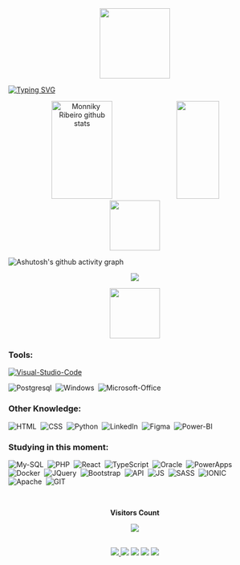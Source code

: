 
<div align = "center">
  <img height = "140px" src = "https://user-images.githubusercontent.com/92947069/183311882-d6cec5b0-18e8-48cf-a551-098f295fbce5.gif" >
</div>

  
[![Typing SVG](https://readme-typing-svg.herokuapp.com/?color=ffc1d5&size=35&center=true&vCenter=true&width=1000&lines=HELLO,+MY+NAME+is+Monniky+Ribeiro;I'm+Data+Analytics;I+am+from+Brasília,+DF;Future+Full+Stack+Developer;Be+Welcome!+:%29)](https://git.io/typing-svg)


<div align="center">  
  <img width="49%" height="195px" src="https://github-readme-stats.vercel.app/api?username=monnikys&show_icons=true&count_private=true&hide_border=true&title_color=fc6998&icon_color=fc6998&text_color=fc6998&bg_color=ffc1d5" alt="Monniky Ribeiro github stats" /> 
  <img width="41%" height="195px" src="https://github-readme-stats.vercel.app/api/top-langs/?username=monnikys&layout=compact&hide_border=true&title_color=fc6998&text_color=fc6998&bg_color=ffc1d5" />
</div>

<div align="center">  
 <img height = "100px" src="https://user-images.githubusercontent.com/92947069/183308602-5b5810ac-0990-45e6-b448-043c239db400.gif"/>
</div>
 
![Ashutosh's github activity graph](https://github-readme-activity-graph.vercel.app/graph?username=monnikys&bg_color=ffc1d5&color=fc6998&line=f74780&point=f74780&area=true&hide_border=true)

<p align="center">
  <img src="https://github-profile-trophy.vercel.app/?username=monnikys&theme=dracula&row=2&no-bg=true&column=3&margin-w=15&margin-h=15" />
</p>

<div align="center">  
 <img height = "100px" src = "https://user-images.githubusercontent.com/92947069/183309444-40054815-7603-4409-b613-603095a0e7d2.gif" >
</div> 

### Tools:
[![Visual-Studio-Code](https://icongr.am/devicon/visualstudio-plain.svg?size=30&color=currentColor)](https://code.visualstudio.com/)

![Postgresql](https://icongr.am/devicon/postgresql-original-wordmark.svg?size=30&color=currentColor)&nbsp;
![Windows](https://icongr.am/devicon/windows8-original.svg?size=30&color=currentColor)&nbsp;
![Microsoft-Office](https://icongr.am/simple/microsoftoffice.svg?size=30&color=44a25b&colored=false)&nbsp;

 
### Other Knowledge:

![HTML](https://icongr.am/devicon/html5-original-wordmark.svg?size=30&color=currentColor)&nbsp;
![CSS](https://icongr.am/devicon/css3-original-wordmark.svg?size=30&color=currentColor)&nbsp;
![Python](https://icongr.am/devicon/python-original.svg?size=30&color=currentColor)&nbsp;
![LinkedIn](https://icongr.am/devicon/linkedin-original.svg?size=30&color=currentColor)&nbsp;
![Figma](https://icongr.am/simple/figma.svg?size=30&color=ff4000&colored=false)&nbsp;
![Power-BI](https://icongr.am/simple/powerbi.svg?size=30&color=ffc800&colored=false)&nbsp;

  
### Studying in this moment:
![My-SQL](https://icongr.am/devicon/mysql-original-wordmark.svg?size=30&color=currentColor)&nbsp;
![PHP](https://icongr.am/devicon/php-original.svg?size=30&color=currentColor)&nbsp;
![React](https://icongr.am/devicon/react-original.svg?size=30&color=currentColor)&nbsp;
![TypeScript](https://icongr.am/devicon/typescript-original.svg?size=30&color=currentColor)&nbsp;
![Oracle](https://icongr.am/devicon/oracle-original.svg?size=30&color=currentColor)&nbsp;
![PowerApps](https://img.icons8.com/?size=30&id=jXuZmZPUKCPS&format=png&color=000000)&nbsp;
![Docker](https://icongr.am/devicon/docker-original-wordmark.svg?size=30&color=currentColor)&nbsp;
![JQuery](https://img.icons8.com/?size=30&id=9Um0Q4sZ0QCC&format=png&color=000000)&nbsp;
![Bootstrap](https://img.icons8.com/?size=30&id=g9mmSxx3SwAI&format=png&color=000000)&nbsp;
![API](https://img.icons8.com/?size=30&id=21896&format=png&color=000000)&nbsp;
![JS](https://img.icons8.com/?size=30&id=108784&format=png&color=000000)&nbsp;
![SASS](https://img.icons8.com/?size=30&id=QBqFNfPPB2Kx&format=png&color=000000)&nbsp;
![IONIC](https://img.icons8.com/?size=30&id=MOXQrrrUbTVA&format=png&color=000000)&nbsp;
![Apache](https://icongr.am/devicon/apache-original.svg?size=30&color=currentColor)&nbsp;
![GIT](https://icongr.am/devicon/git-original.svg?size=30&color=currentColor)&nbsp;


<div align="center">
<br><p align="centre"><b>Visitors Count</b></p>  
<p align="center"><img align="center" src="https://profile-counter.glitch.me/{monnikys}/count.svg" /></p> 
<br></div>

<div align="center">  
<a href="https://www.instagram.com/__.monamour/" target="_blank"><img src="https://img.shields.io/badge/-Instagram-%23E4405F?style=for-the-badge&logo=instagram&logoColor=white"</a>
<a href="https://www.twitch.tv/monnikys" target="_blank"><img src="https://img.shields.io/badge/Twitch-9146FF?style=for-the-badge&logo=twitch&logoColor=white" target="_blank"></a>
<a href="https://discord.gg/KsWshZ2B" target="_blank"><img src="https://img.shields.io/badge/Discord-7289DA?style=for-the-badge&logo=discord&logoColor=white" target="_blank"></a> 
<a href = "mailto:monnikysabrinnyr@gmail.com"><img src="https://img.shields.io/badge/-Gmail-%23333?style=for-the-badge&logo=gmail&logoColor=white" target="_blank"></a>
<a href="https://www.linkedin.com/in/monniky-ribeiro-41b909206/" target="_blank"><img src="https://img.shields.io/badge/-LinkedIn-%230077B5?style=for-the-badge&logo=linkedin&logoColor=white" target="_blank"></a> 
  
</div>
